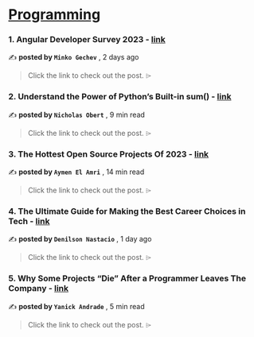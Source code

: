 
<h1><a href=https://medium.com/tag/programming/recommended target="_blank" rel="noopener noreferrer">Programming</a></h1>
<h3>1. Angular Developer Survey 2023 - <a href=https://medium.com/angular-blog/angular-developer-survey-2023-86372317c95f?source=tag_recommended_feed---------0-84----------programming----------a4cc515f_47a6_4cf3_a3c4_06a2e949d146------- target="_blank" rel="noopener noreferrer">link</a></h3>

✍️ **posted by `Minko Gechev`** <date> , 2 days ago</date>

<blockquote>Click the link to check out the post. ⌲</blockquote>

<h3>2. Understand the Power of Python’s Built-in sum() - <a href=https://medium.com/python-in-plain-english/understand-the-power-of-pythons-built-in-sum-5ddc48dd54b0?source=tag_recommended_feed---------1-107----------programming----------a4cc515f_47a6_4cf3_a3c4_06a2e949d146------- target="_blank" rel="noopener noreferrer">link</a></h3>

✍️ **posted by `Nicholas Obert`** <date> , 9 min read</date>

<blockquote>Click the link to check out the post. ⌲</blockquote>

<h3>3. The Hottest Open Source Projects Of 2023 - <a href=https://medium.com/faun/the-hottest-open-source-projects-of-2023-876ef479ff55?source=tag_recommended_feed---------2-85----------programming----------a4cc515f_47a6_4cf3_a3c4_06a2e949d146------- target="_blank" rel="noopener noreferrer">link</a></h3>

✍️ **posted by `Aymen El Amri`** <date> , 14 min read</date>

<blockquote>Click the link to check out the post. ⌲</blockquote>

<h3>4. The Ultimate Guide for Making the Best Career Choices in Tech - <a href=https://medium.com/@dnastacio/hierarchy-of-career-priorities-c18768d32598?source=tag_recommended_feed---------3-84----------programming----------a4cc515f_47a6_4cf3_a3c4_06a2e949d146------- target="_blank" rel="noopener noreferrer">link</a></h3>

✍️ **posted by `Denilson Nastacio`** <date> , 1 day ago</date>

<blockquote>Click the link to check out the post. ⌲</blockquote>

<h3>5. Why Some Projects “Die” After a Programmer Leaves The Company - <a href=https://medium.com/python-in-plain-english/why-some-projects-die-after-a-programmer-leaves-the-company-361e55dd44ba?source=tag_recommended_feed---------4-107----------programming----------a4cc515f_47a6_4cf3_a3c4_06a2e949d146------- target="_blank" rel="noopener noreferrer">link</a></h3>

✍️ **posted by `Yanick Andrade`** <date> , 5 min read</date>

<blockquote>Click the link to check out the post. ⌲</blockquote>


